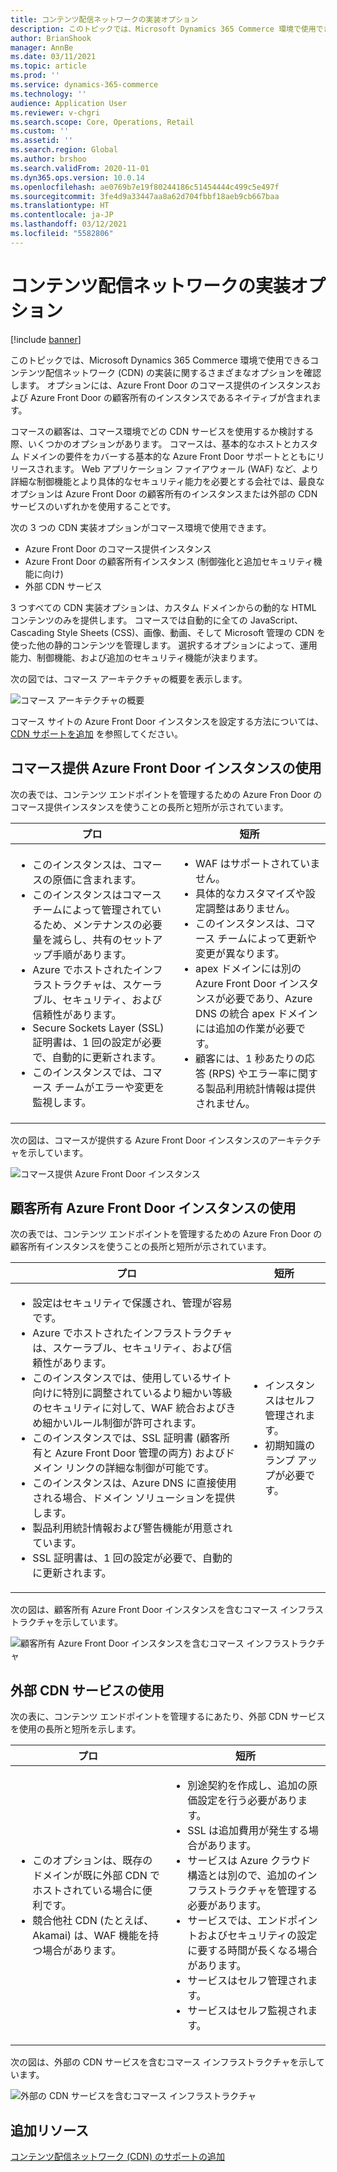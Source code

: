 ```yaml
---
title: コンテンツ配信ネットワークの実装オプション
description: このトピックでは、Microsoft Dynamics 365 Commerce 環境で使用できるコンテンツ配信ネットワーク (CDN) の実装に関するさまざまなオプションを確認します。 オプションには、Azure Front Door のコマース提供のインスタンスおよび Azure Front Door の顧客所有のインスタンスであるネイティブが含まれます。
author: BrianShook
manager: AnnBe
ms.date: 03/11/2021
ms.topic: article
ms.prod: ''
ms.service: dynamics-365-commerce
ms.technology: ''
audience: Application User
ms.reviewer: v-chgri
ms.search.scope: Core, Operations, Retail
ms.custom: ''
ms.assetid: ''
ms.search.region: Global
ms.author: brshoo
ms.search.validFrom: 2020-11-01
ms.dyn365.ops.version: 10.0.14
ms.openlocfilehash: ae0769b7e19f80244186c51454444c499c5e497f
ms.sourcegitcommit: 3fe4d9a33447aa8a62d704fbbf18aeb9cb667baa
ms.translationtype: HT
ms.contentlocale: ja-JP
ms.lasthandoff: 03/12/2021
ms.locfileid: "5582806"
---
```

# <a name="content-delivery-network-implementation-options"></a>コンテンツ配信ネットワークの実装オプション

[!include [banner](includes/banner.md)]

このトピックでは、Microsoft Dynamics 365 Commerce 環境で使用できるコンテンツ配信ネットワーク (CDN) の実装に関するさまざまなオプションを確認します。 オプションには、Azure Front Door のコマース提供のインスタンスおよび Azure Front Door の顧客所有のインスタンスであるネイティブが含まれます。

コマースの顧客は、コマース環境でどの CDN サービスを使用するか検討する際、いくつかのオプションがあります。 コマースは、基本的なホストとカスタム ドメインの要件をカバーする基本的な Azure Front Door サポートとともにリリースされます。 Web アプリケーション ファイアウォール (WAF) など、より詳細な制御機能とより具体的なセキュリティ能力を必要とする会社では、最良なオプションは Azure Front Door の顧客所有のインスタンスまたは外部の CDN サービスのいずれかを使用することです。

次の 3 つの CDN 実装オプションがコマース環境で使用できます。

- Azure Front Door のコマース提供インスタンス
- Azure Front Door の顧客所有インスタンス (制御強化と追加セキュリティ機能に向け)
- 外部 CDN サービス

3 つすべての CDN 実装オプションは、カスタム ドメインからの動的な HTML コンテンツのみを提供します。 コマースでは自動的に全ての JavaScript、Cascading Style Sheets (CSS)、画像、動画、そして Microsoft 管理の CDN を使った他の静的コンテンツを管理します。 選択するオプションによって、運用能力、制御機能、および追加のセキュリティ機能が決まります。

次の図では、コマース アーキテクチャの概要を表示します。

![コマース アーキテクチャの概要](media/Commerce_CDN-Option_ComparisonModels.png)

コマース サイトの Azure Front Door インスタンスを設定する方法については、[CDN サポートを追加](add-cdn-support.md) を参照してください。

## <a name="use-the-commerce-provided-azure-front-door-instance"></a>コマース提供 Azure Front Door インスタンスの使用

次の表では、コンテンツ エンドポイントを管理するための Azure Fron Door のコマース提供インスタンスを使うことの長所と短所が示されています。

| プロ | 短所 |
|------|------|
| <ul><li>このインスタンスは、コマースの原価に含まれます。</li><li>このインスタンスはコマース チームによって管理されているため、メンテナンスの必要量を減らし、共有のセットアップ手順があります。</li><li>Azure でホストされたインフラストラクチャは、スケーラブル、セキュリティ、および信頼性があります。</li><li>Secure Sockets Layer (SSL) 証明書は、1 回の設定が必要で、自動的に更新されます。</li><li>このインスタンスでは、コマース チームがエラーや変更を監視します。</li></ul> | <ul><li>WAF はサポートされていません。</li><li>具体的なカスタマイズや設定調整はありません。</li><li>このインスタンスは、コマース チームによって更新や変更が異なります。</li><li>apex ドメインには別の Azure Front Door インスタンスが必要であり、Azure DNS の統合 apex ドメインには追加の作業が必要です。</li><li>顧客には、1 秒あたりの応答 (RPS) やエラー率に関する製品利用統計情報は提供されません。</li></ul> |

次の図は、コマースが提供する Azure Front Door インスタンスのアーキテクチャを示しています。

![コマース提供 Azure Front Door インスタンス](media/Commerce_CDN-Option_CommerceFrontDoor.png)

## <a name="use-a-customer-owned-azure-front-door-instance"></a>顧客所有 Azure Front Door インスタンスの使用

次の表では、コンテンツ エンドポイントを管理するための Azure Fron Door の顧客所有インスタンスを使うことの長所と短所が示されています。

| プロ | 短所 |
|------|------|
| <ul><li>設定はセキュリティで保護され、管理が容易です。</li><li>Azure でホストされたインフラストラクチャは、スケーラブル、セキュリティ、および信頼性があります。</li><li>このインスタンスでは、使用しているサイト向けに特別に調整されているより細かい等級のセキュリティに対して、WAF 統合およびきめ細かいルール制御が許可されます。</li><li>このインスタンスでは、SSL 証明書 (顧客所有と Azure Front Door 管理の両方) およびドメイン リンクの詳細な制御が可能です。</li><li>このインスタンスは、Azure DNS に直接使用される場合、ドメイン ソリューションを提供します。</li><li>製品利用統計情報および警告機能が用意されています。</li><li>SSL 証明書は、1 回の設定が必要で、自動的に更新されます。</li></ul> | <ul><li>インスタンスはセルフ管理されます。</li><li>初期知識のランプ アップが必要です。</li></ul> |

次の図は、顧客所有 Azure Front Door インスタンスを含むコマース インフラストラクチャを示しています。

![顧客所有 Azure Front Door インスタンスを含むコマース インフラストラクチャ](media/Commerce_CDN-Option_CustomerOwnedAzureFrontDoor.png)

## <a name="use-an-external-cdn-service"></a>外部 CDN サービスの使用

次の表に、コンテンツ エンドポイントを管理するにあたり、外部 CDN サービスを使用の長所と短所を示します。

| プロ | 短所 |
|------|------|
| <ul><li>このオプションは、既存のドメインが既に外部 CDN でホストされている場合に便利です。</li><li>競合他社 CDN (たとえば、Akamai) は、WAF 機能を持つ場合があります。</li></ul> | <ul><li>別途契約を作成し、追加の原価設定を行う必要があります。</li><li>SSL は追加費用が発生する場合があります。</li><li>サービスは Azure クラウド構造とは別ので、追加のインフラストラクチャを管理する必要があります。</li><li>サービスでは、エンドポイントおよびセキュリティの設定に要する時間が長くなる場合があります。</li><li>サービスはセルフ管理されます。</li><li>サービスはセルフ監視されます。</li></ul> |

次の図は、外部の CDN サービスを含むコマース インフラストラクチャを示しています。

![外部の CDN サービスを含むコマース インフラストラクチャ](media/Commerce_CDN-Option_ExternalFrontDoor.png)

## <a name="additional-resources"></a>追加リソース

[コンテンツ配信ネットワーク (CDN) のサポートの追加](add-cdn-support.md)
